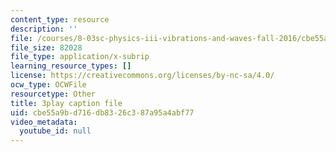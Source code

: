 ```yaml
---
content_type: resource
description: ''
file: /courses/8-03sc-physics-iii-vibrations-and-waves-fall-2016/cbe55a9bd716db8326c387a95a4abf77_TjxR7lAwWhI.srt
file_size: 82028
file_type: application/x-subrip
learning_resource_types: []
license: https://creativecommons.org/licenses/by-nc-sa/4.0/
ocw_type: OCWFile
resourcetype: Other
title: 3play caption file
uid: cbe55a9b-d716-db83-26c3-87a95a4abf77
video_metadata:
  youtube_id: null
---
```

